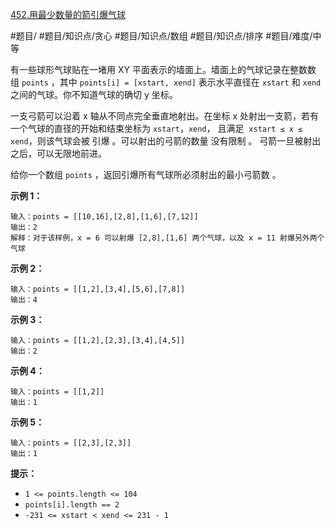 [452.用最少数量的箭引爆气球](https://leetcode-cn.com/problems/minimum-number-of-arrows-to-burst-balloons)

#题目/ #题目/知识点/贪心 #题目/知识点/数组 #题目/知识点/排序 #题目/难度/中等

有一些球形气球贴在一堵用 XY 平面表示的墙面上。墙面上的气球记录在整数数组 `points` ，其中 `points[i] = [xstart, xend]` 表示水平直径在 `xstart` 和 `xend` 之间的气球。你不知道气球的确切 y 坐标。

一支弓箭可以沿着 x 轴从不同点完全垂直地射出。在坐标 x 处射出一支箭，若有一个气球的直径的开始和结束坐标为 `xstart`，`xend`， 且满足  `xstart ≤ x ≤ xend`，则该气球会被 引爆 。可以射出的弓箭的数量 没有限制 。 弓箭一旦被射出之后，可以无限地前进。

给你一个数组 `points` ，返回引爆所有气球所必须射出的最小弓箭数 。

**示例 1：**
```
输入：points = [[10,16],[2,8],[1,6],[7,12]]
输出：2
解释：对于该样例，x = 6 可以射爆 [2,8],[1,6] 两个气球，以及 x = 11 射爆另外两个气球
```

**示例 2：**
```
输入：points = [[1,2],[3,4],[5,6],[7,8]]
输出：4
```

**示例 3：**
```
输入：points = [[1,2],[2,3],[3,4],[4,5]]
输出：2
```

**示例 4：**
```
输入：points = [[1,2]]
输出：1
```

**示例 5：**
```
输入：points = [[2,3],[2,3]]
输出：1
```

**提示：**
-   `1 <= points.length <= 104`
-   `points[i].length == 2`
-   `-231 <= xstart < xend <= 231 - 1`